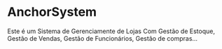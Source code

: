 # AnchorSystem

Este é um Sistema de Gerenciamente de Lojas
Com Gestão de Estoque, Gestão de Vendas, Gestão de Funcionários, Gestão de compras...
